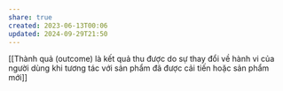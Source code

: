 ```yaml
---
share: true
created: 2023-06-13T00:06
updated: 2024-09-29T21:50
---
```

[[Thành quả (outcome) là kết quả thu được do sự thay đổi về hành vi của người dùng khi tương tác với sản phẩm đã được cải tiến hoặc sản phẩm mới]]
